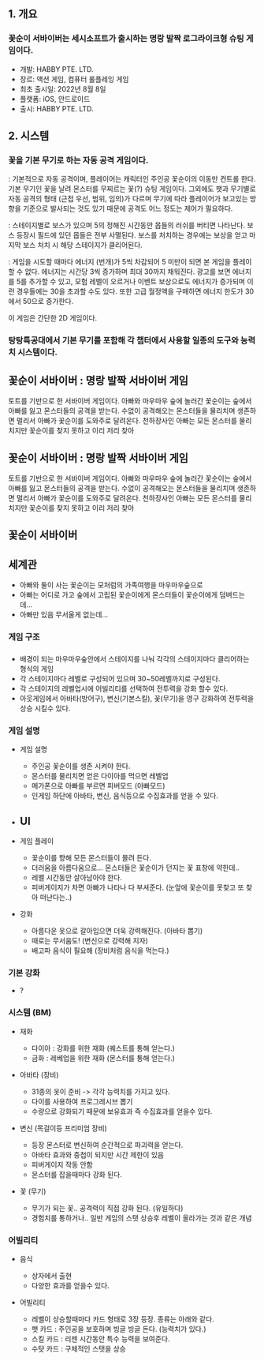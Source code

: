 ## 1. 개요
### 꽃순이 서바이버는 세시소프트가 출시하는 명랑 발짝 로그라이크형 슈팅 게임이다.

- 개발: HABBY PTE. LTD.
- 장르: 액션 게임, 컴퓨터 롤플레잉 게임
- 최초 출시일: 2022년 8월 8일
- 플랫폼: iOS, 안드로이드
- 출시: HABBY PTE. LTD.

## 2. 시스템

### 꽃을 기본 무기로 하는 자동 공격 게임이다.

: 기본적으로 자동 공격이며, 플레이어는 캐릭터인 주인공 꽃순이의 이동만 컨트롤 한다. 
기본 무기인 꽃을 날려 몬스터를 무찌르는 꽃(?) 슈팅 게임이다. 
그외에도 팻과 무기별로 자동 공격의 형태 (근접 우선, 범위, 임의)가 다르며 
무기에 따라 플레이어가 보고있는 방향을 기준으로 발사되는 것도 있기 때문에 공격도 어느 정도는 제어가 필요하다.

: 스테이지별로 보스가 있으며 5의 정해진 시간동안 몹들의 러쉬를 버티면 나타난다. 
보스 등장시 필드에 있던 몹들은 전부 사멸된다. 
보스를 처치하는 경우에는 보상을 얻고 마지막 보스 처치 시 해당 스테이지가 클리어된다.

: 게임을 시도할 때마다 에너지 (번개)가 5씩 차감되어 5 미만이 되면 본 게임을 플레이할 수 없다. 
에너지는 시간당 3씩 증가하며 최대 30까지 채워진다. 
광고를 보면 에너지를 5를 추가할 수 있고, 
모험 레벨이 오르거나 이벤트 보상으로도 에너지가 증가되며 이런 경우들에는 30을 초과할 수도 있다. 
또한 고급 월정액을 구매하면 에너지 한도가 30에서 50으로 증가한다.

이 게임은 간단한 2D 게임이다.

### 탕탕특공대에서 기본 무기를 포함해 각 챕터에서 사용할 일종의 도구와 능력치 시스템이다.








## 꽃순이 서바이버 : 명랑 발짝 서바이버 게임 
토트를 기반으로 한 서바이버 게임이다. 아빠와 마우마우 숲에 놀러간 꽃순이는 숲에서 아빠를 잃고 몬스터들의 공격을 받는다. 수없이 공격해오는 몬스터들을 물리치며 생존하면 멀리서 아빠가 꽃순이를 도와주로 달려온다. 천하장사인 아빠는 모든 몬스터를 물리치지만 꽃순이를 찾지 못하고 이리 저리 찾아









## 꽃순이 서바이버 : 명랑 발짝 서바이버 게임 
토트를 기반으로 한 서바이버 게임이다. 아빠와 마우마우 숲에 놀러간 꽃순이는 숲에서 아빠를 잃고 몬스터들의 공격을 받는다. 수없이 공격해오는 몬스터들을 물리치며 생존하면 멀리서 아빠가 꽃순이를 도와주로 달려온다. 천하장사인 아빠는 모든 몬스터를 물리치지만 꽃순이를 찾지 못하고 이리 저리 찾아










## 꽃순이 서바이버
## 세계관
- 아빠와 둘이 사는 꽃순이는 모처럼의 가족여행을 마우마우숲으로
- 아빠는 어디로 가고 숲에서 고립된 꽃순이에게 몬스터들이 꽃순이에게 덤벼드는데...
- 아빠만 있음 무서울게 없는데...

### 게임 구조

###
- 배경이 되는 마우마우숲안에서 스테이지를 나눠 각각의 스테이지마다 클리어하는 형식의 게임
- 각 스테이지마다 레벨로 구성되어 있으며 30~50레벨까지로 구성된다.
- 각 스테이지의 레벨업시에 어빌리티를 선택하여 전투력을 강화 할수 있다.
- 아웃게임에서 아바타(방어구), 변신(기본스킬), 꽃(무기)을 영구 강화하여 전투력을 상승 시킬수 있다.

 
### 게임 설명
- 게임 설명
  - 주인공 꽃순이를 생존 시켜야 한다.
  - 몬스터를 물리치면 얻은 다이아를 먹으면 레벨업
  - 메가폰으로 아빠를 부르면 피버모드 (아빠모드)
  - 인게임 하단에 아바타, 변신, 음식등으로 수집효과를 얻을 수 있다.
   
- UI
  - 
 
- 게임 플레이
  - 꽃순이를 향해 모든 몬스터들이 몰려 든다.
  - 더러움을 아름다움으로... 몬스터들은 꽃순이가 던지는 꽃 표창에 약한데..
  - 레벨 시간동안 살아남아야 한다.
  - 피버게이지가 차면 아빠가 나타나 다 부셔준다. (눈앞에 꽃순이를 못찾고 또 찾아 떠난다는..)

- 강화
  - 아름다운 옷으로 갈아입으면 더욱 강력해진다. (아바타 뽑기)
  - 때로는 무서움도! (변신으로 강력해 지자)
  - 배고파 음식이 필요해 (장비처럼 음식을 먹는다.)

### 기본 강화
- ?
 
### 시스템 (BM)
- 재화
  - 다이아 : 강화를 위한 재화 (퀘스트를 통해 얻는다.)
  - 금화 : 레베업을 위한 재화 (몬스터를 통해 얻는다.)

- 아바타 (장비)
  - 31종의 옷이 준비 -> 각각 능력치를 가지고 있다.
  - 다이를 사용하여 프로그레시브 뽑기
  - 수량으로 강화되기 때문에 보유효과 즉 수집효과를 얻을수 있다.  

- 변신 (목걸이등 프리미엄 장비)
  - 등장 몬스터로 변신하여 순간적으로 파괴력을 얻는다.
  - 아바타 효과와 중첩이 되지만 시간 제한이 있음
  - 피버게이지 작동 안함
  - 몬스터를 잡을때마다 강화 된다. 

- 꽃 (무기)
  - 무기가 되는 꽃.. 공격력이 직접 강화 된다. (유일하다)
  - 경험치를 통하거나.. 일반 게임의 스탯 상승후 레벨이 올라가는 것과 같은 개념 
  

### 어빌리티
- 음식
  - 상자에서 출현
  - 다양한 효과를 얻을수 있다.  
 
- 어빌리티
  - 레벨이 상승할때마다 카드 형태로 3장 등장. 종류는 아래와 같다.
  - 팻 카드 : 주인공을 보호하며 빙글 빙글 돈다. (능력치가 있다.)
  - 스킬 카드 : 리젠 시간동안 특수 능력을 보여준다.
  - 수턋 카드 : 구체적인 스탯을 상승
    














